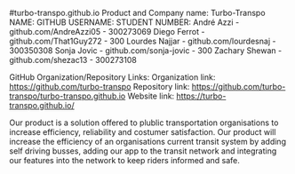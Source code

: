 #turbo-transpo.github.io
Product and Company name: Turbo-Transpo
  NAME:           GITHUB USERNAME:           STUDENT NUMBER:
    André Azzi      -  github.com/AndreAzzi05  - 300273069
    Diego Ferrot    -  github.com/That1Guy272  - 300
    Lourdes Najjar  -  github.com/lourdesnaj   - 300350308
    Sonja Jovic     -  github.com/sonja-jovic  - 300
    Zachary Shewan  -  github.com/shezac13     - 300273108


GitHub Organization/Repository Links:
	Organization link: https://github.com/turbo-transpo
    Repository link: https://github.com/turbo-transpo/turbo-transpo.github.io
    Website link: https://turbo-transpo.github.io/


Our product is a solution offered to plublic transportation organisations to increase efficiency, reliability and
costumer satisfaction. Our product will increase the efficiency of an organisations current transit system 
by adding self driving busses, adding our app to the transit network and integrating our features into the network to keep
riders informed and safe.

